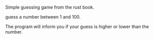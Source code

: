 Simple guessing game from the rust book.

guess a number between 1 and 100.

The program will inform you if your guess is higher or lower than the number.
